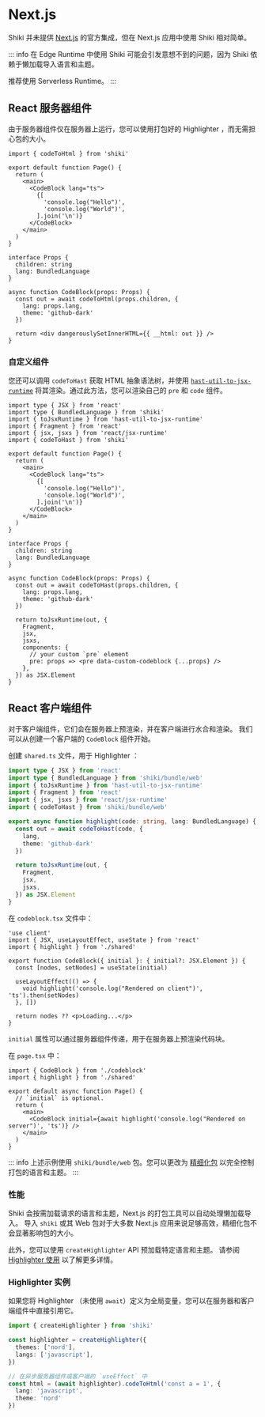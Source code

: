 # Next.js

Shiki 并未提供 [Next.js](https://nextjs.org) 的官方集成，但在 Next.js 应用中使用 Shiki 相对简单。

::: info
在 Edge Runtime 中使用 Shiki 可能会引发意想不到的问题，因为 Shiki 依赖于懒加载导入语言和主题。

推荐使用 Serverless Runtime。
:::

## React 服务器组件

由于服务器组件仅在服务器上运行，您可以使用打包好的 Highlighter ，而无需担心包的大小。

```tsx
import { codeToHtml } from 'shiki'

export default function Page() {
  return (
    <main>
      <CodeBlock lang="ts">
        {[
          'console.log("Hello")',
          'console.log("World")',
        ].join('\n')}
      </CodeBlock>
    </main>
  )
}

interface Props {
  children: string
  lang: BundledLanguage
}

async function CodeBlock(props: Props) {
  const out = await codeToHtml(props.children, {
    lang: props.lang,
    theme: 'github-dark'
  })

  return <div dangerouslySetInnerHTML={{ __html: out }} />
}
```

### 自定义组件

您还可以调用 `codeToHast` 获取 HTML 抽象语法树，并使用 [`hast-util-to-jsx-runtime`](https://github.com/syntax-tree/hast-util-to-jsx-runtime) 将其渲染。通过此方法，您可以渲染自己的 `pre` 和 `code` 组件。

```tsx
import type { JSX } from 'react'
import type { BundledLanguage } from 'shiki'
import { toJsxRuntime } from 'hast-util-to-jsx-runtime'
import { Fragment } from 'react'
import { jsx, jsxs } from 'react/jsx-runtime'
import { codeToHast } from 'shiki'

export default function Page() {
  return (
    <main>
      <CodeBlock lang="ts">
        {[
          'console.log("Hello")',
          'console.log("World")',
        ].join('\n')}
      </CodeBlock>
    </main>
  )
}

interface Props {
  children: string
  lang: BundledLanguage
}

async function CodeBlock(props: Props) {
  const out = await codeToHast(props.children, {
    lang: props.lang,
    theme: 'github-dark'
  })

  return toJsxRuntime(out, {
    Fragment,
    jsx,
    jsxs,
    components: {
      // your custom `pre` element
      pre: props => <pre data-custom-codeblock {...props} />
    },
  }) as JSX.Element
}
```

## React 客户端组件

对于客户端组件，它们会在服务器上预渲染，并在客户端进行水合和渲染。
我们可以从创建一个客户端的 `CodeBlock` 组件开始。

创建 `shared.ts` 文件，用于 Highlighter ：

```ts
import type { JSX } from 'react'
import type { BundledLanguage } from 'shiki/bundle/web'
import { toJsxRuntime } from 'hast-util-to-jsx-runtime'
import { Fragment } from 'react'
import { jsx, jsxs } from 'react/jsx-runtime'
import { codeToHast } from 'shiki/bundle/web'

export async function highlight(code: string, lang: BundledLanguage) {
  const out = await codeToHast(code, {
    lang,
    theme: 'github-dark'
  })

  return toJsxRuntime(out, {
    Fragment,
    jsx,
    jsxs,
  }) as JSX.Element
}
```

在 `codeblock.tsx` 文件中：

```tsx
'use client'
import { JSX, useLayoutEffect, useState } from 'react'
import { highlight } from './shared'

export function CodeBlock({ initial }: { initial?: JSX.Element }) {
  const [nodes, setNodes] = useState(initial)

  useLayoutEffect(() => {
    void highlight('console.log("Rendered on client")', 'ts').then(setNodes)
  }, [])

  return nodes ?? <p>Loading...</p>
}
```

`initial` 属性可以通过服务器组件传递，用于在服务器上预渲染代码块。

在 `page.tsx` 中：

```tsx
import { CodeBlock } from './codeblock'
import { highlight } from './shared'

export default async function Page() {
  // `initial` is optional.
  return (
    <main>
      <CodeBlock initial={await highlight('console.log("Rendered on server")', 'ts')} />
    </main>
  )
}
```

::: info
上述示例使用 `shiki/bundle/web` 包。您可以更改为 [精细化包](/guide/bundles#fine-grained-bundle) 以完全控制打包的语言和主题。
:::

### 性能

Shiki 会按需加载请求的语言和主题，Next.js 的打包工具可以自动处理懒加载导入。
导入 `shiki` 或其 Web 包对于大多数 Next.js 应用来说足够高效，精细化包不会显著影响包的大小。

此外，您可以使用 `createHighlighter` API 预加载特定语言和主题。
请参阅 [ Highlighter 使用](/guide/install#highlighter-usage) 以了解更多详情。

###  Highlighter 实例

如果您将 Highlighter （未使用 `await`）定义为全局变量，您可以在服务器和客户端组件中直接引用它。

```ts
import { createHighlighter } from 'shiki'

const highlighter = createHighlighter({
  themes: ['nord'],
  langs: ['javascript'],
})

// 在异步服务器组件或客户端的 `useEffect` 中
const html = (await highlighter).codeToHtml('const a = 1', {
  lang: 'javascript',
  theme: 'nord'
})
```
